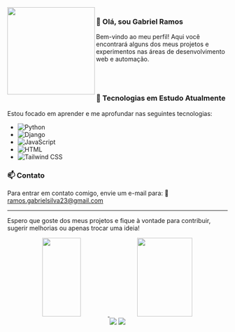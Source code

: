 
<img align="left" src="https://github.com/user-attachments/assets/c5340450-6529-4412-9f98-3a089d39905a" width="200" height="200">

### 👋 Olá, sou Gabriel Ramos

Bem-vindo ao meu perfil! Aqui você encontrará alguns dos meus projetos e experimentos nas áreas de desenvolvimento web e automação.

<br><br>

### 🚀 Tecnologias em Estudo Atualmente<br>

Estou focado em aprender e me aprofundar nas seguintes tecnologias:

- ![Python](https://img.shields.io/badge/-Python-3776AB?style=flat&logo=python&logoColor=white)
- ![Django](https://img.shields.io/badge/-Django-092E20?style=flat&logo=django&logoColor=white)
- ![JavaScript](https://img.shields.io/badge/-JavaScript-F7DF1E?style=flat&logo=javascript&logoColor=black)
- ![HTML](https://img.shields.io/badge/-HTML-E34F26?style=flat&logo=html5&logoColor=white)
- ![Tailwind CSS](https://img.shields.io/badge/-Tailwind%20CSS-38B2AC?style=flat&logo=tailwind-css&logoColor=white)

### 📫 Contato
Para entrar em contato comigo, envie um e-mail para:
📧 [ramos.gabrielsilva23@gmail.com](mailto:ramos.gabrielsilva23@gmail.com)

---

Espero que goste dos meus projetos e fique à vontade para contribuir, sugerir melhorias ou apenas trocar uma ideia!

 
<div align="center">
  <a href="https://github.com/gabrielramos731">
  <img width="42%" height="180em" src="https://github-readme-stats.vercel.app/api?username=gabrielramos731&show_icons=true&theme=dracula&include_all_commits=true&count_private=true"/>
  <img width="50%" height="180em" src="https://github-readme-stats.vercel.app/api/top-langs/?username=gabrielramos731&layout=compact&langs_count=7&theme=dracula"/>
</div>
 
 <div align="center"> 
  <a href = "mailto:ramos.gabrielsilva23@gmail.com"><img src="https://img.shields.io/badge/-Gmail-%23333?style=for-the-badge&logo=gmail&logoColor=white" target="_blank"></a>
  <a href="https://www.linkedin.com/in/grsilva1/" target="_blank"><img src="https://img.shields.io/badge/-LinkedIn-%230077B5?style=for-the-badge&logo=linkedin&logoColor=white" target="_blank"></a>
 
</div>
